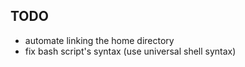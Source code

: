 ## TODO
- automate linking the home directory
- fix bash script's syntax (use universal shell syntax)